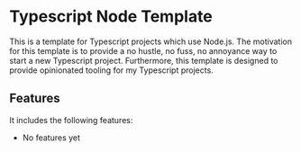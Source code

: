 # Typescript Node Template

This is a template for Typescript projects which use Node.js.
The motivation for this template is to provide a no hustle, no fuss, no annoyance way to start a new Typescript project.
Furthermore, this template is designed to provide opinionated tooling for my Typescript projects.

## Features

It includes the following features:

- No features yet
